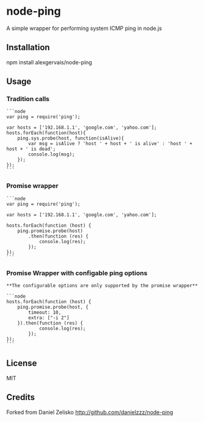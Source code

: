 # node-ping

A simple wrapper for performing system ICMP ping in node.js

## Installation

npm install alexgervais/node-ping

## Usage

### Tradition calls

    ```node
    var ping = require('ping');

    var hosts = ['192.168.1.1', 'google.com', 'yahoo.com'];
    hosts.forEach(function(host){
        ping.sys.probe(host, function(isAlive){
            var msg = isAlive ? 'host ' + host + ' is alive' : 'host ' + host + ' is dead';
            console.log(msg);
        });
    });
    ```

### Promise wrapper

    ```node
    var ping = require('ping');

    var hosts = ['192.168.1.1', 'google.com', 'yahoo.com'];

    hosts.forEach(function (host) {
        ping.promise.probe(host)
            .then(function (res) {
                console.log(res);
            });
    });
    ```

### Promise Wrapper with configable ping options

    **The configurable options are only supported by the promise wrapper**
    
    ```node
    hosts.forEach(function (host) {
        ping.promise.probe(host, {
            timeout: 10,
            extra: ["-i 2"]
        }).then(function (res) {
                console.log(res);
            });
    });
    ```

## License

MIT

## Credits

Forked from Daniel Zelisko http://github.com/danielzzz/node-ping
